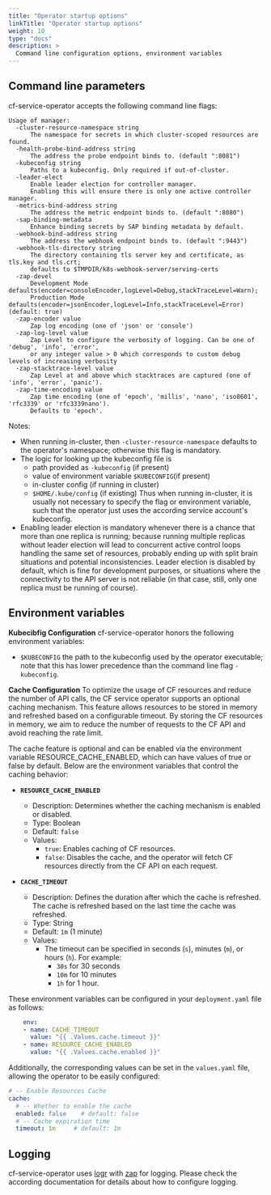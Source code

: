 ```yaml
---
title: "Operator startup options"
linkTitle: "Operator startup options"
weight: 10
type: "docs"
description: >
  Command line configuration options, environment variables
---
```


## Command line parameters

cf-service-operator accepts the following command line flags:

```
Usage of manager:
  -cluster-resource-namespace string
      The namespace for secrets in which cluster-scoped resources are found.
  -health-probe-bind-address string
      The address the probe endpoint binds to. (default ":8081")
  -kubeconfig string
      Paths to a kubeconfig. Only required if out-of-cluster.
  -leader-elect
      Enable leader election for controller manager.
      Enabling this will ensure there is only one active controller manager.
  -metrics-bind-address string
      The address the metric endpoint binds to. (default ":8080")
  -sap-binding-metadata
      Enhance binding secrets by SAP binding metadata by default.
  -webhook-bind-address string
      The address the webhook endpoint binds to. (default ":9443")
  -webhook-tls-directory string
      The directory containing tls server key and certificate, as tls.key and tls.crt;
      defaults to $TMPDIR/k8s-webhook-server/serving-certs
  -zap-devel
      Development Mode defaults(encoder=consoleEncoder,logLevel=Debug,stackTraceLevel=Warn);
      Production Mode defaults(encoder=jsonEncoder,logLevel=Info,stackTraceLevel=Error) (default: true)
  -zap-encoder value
      Zap log encoding (one of 'json' or 'console')
  -zap-log-level value
      Zap Level to configure the verbosity of logging. Can be one of 'debug', 'info', 'error',
      or any integer value > 0 which corresponds to custom debug levels of increasing verbosity
  -zap-stacktrace-level value
      Zap Level at and above which stacktraces are captured (one of 'info', 'error', 'panic').
  -zap-time-encoding value
      Zap time encoding (one of 'epoch', 'millis', 'nano', 'iso8601', 'rfc3339' or 'rfc3339nano').
      Defaults to 'epoch'.
```

Notes:
- When running in-cluster, then `-cluster-resource-namespace` defaults to the operator's namespace; otherwise this flag is mandatory.
- The logic for looking up the kubeconfig file is
  - path provided as `-kubeconfig` (if present)
  - value of environment variable `$KUBECONFIG`(if present)
  - in-cluster config (if running in cluster)
  - `$HOME/.kube/config` (if existing)
  Thus when running in-cluster, it is usually not necessary to specify the flag or environment variable, such that the operator just
  uses the according service account's kubeconfig.
- Enabling leader election is mandatory whenever there is a chance that more than one replica is running; because running multiple replicas
  without leader election will lead to concurrent active control loops handling the same set of resources, probably ending up with split brain situations and
  potential inconsistencies. Leader election is disabled by default, which is fine for development purposes, or situations where the connectivity to
  the API server is not reliable (in that case, still, only one replica must be running of course).

## Environment variables

**Kubecibfig Configuration**
cf-service-operator honors the following environment variables:

- `$KUBECONFIG` the path to the kubeconfig used by the operator executable; note that this has lower precedence than the command line flag `-kubeconfig`.

**Cache Configuration**
To optimize the usage of CF resources and reduce the number of API calls, the CF service operator supports an optional caching mechanism. This feature allows resources to be stored in memory and refreshed based on a configurable timeout.
By storing the CF resources in memory, we aim to reduce the number of requests to the CF API and avoid reaching the rate limit.

The cache feature is optional and can be enabled via the environment variable RESOURCE_CACHE_ENABLED, which can have values of true or false by default. Below are the environment variables that control the caching behavior:

- **`RESOURCE_CACHE_ENABLED`**  
  - Description: Determines whether the caching mechanism is enabled or disabled.  
  - Type: Boolean  
  - Default: `false`  
  - Values:  
    - `true`: Enables caching of CF resources.  
    - `false`: Disables the cache, and the operator will fetch CF resources directly from the CF API on each request.

- **`CACHE_TIMEOUT`**  
  - Description: Defines the duration after which the cache is refreshed. The cache is refreshed based on the last time the cache was refreshed.  
  - Type: String  
  - Default: `1m` (1 minute)  
  - Values:  
    - The timeout can be specified in seconds (`s`), minutes (`m`), or hours (`h`). For example:
      - `30s` for 30 seconds  
      - `10m` for 10 minutes  
      - `1h` for 1 hour.

These environment variables can be configured in your `deployment.yaml` file as follows:

```yaml
    env:
    - name: CACHE_TIMEOUT
      value: "{{ .Values.cache.timeout }}"
    - name: RESOURCE_CACHE_ENABLED
      value: "{{ .Values.cache.enabled }}"    
```

Additionally, the corresponding values can be set in the `values.yaml` file, allowing the operator to be easily configured:

```yaml
# -- Enable Resources Cache
cache:
  # -- Whether to enable the cache
  enabled: false    # default: false
  # -- Cache expiration time
  timeout: 1m     # default: 1m   
```

## Logging

cf-service-operator uses [logr](https://github.com/go-logr) with [zap](https://github.com/uber-go/zap) for logging.
Please check the according documentation for details about how to configure logging.
